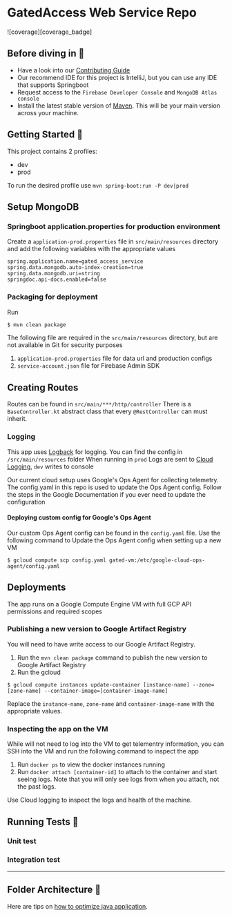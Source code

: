 # GatedAccess Web Service Repo

![coverage][coverage_badge]
## Before diving in 🙌

- Have a look into our [Contributing Guide](./.github/CONTRIBUTING.md)
- Our recommend IDE for this project is IntelliJ, but you can use any IDE that supports Springboot
- Request access to the `Firebase Developer Console` and `MongoDB Atlas console`
- Install the latest stable version of [Maven](https://maven.apache.org/docs/history.html). This will be your main version across your machine.

## Getting Started 🚀

This project contains 2 profiles:

- dev
- prod

To run the desired profile use `mvn spring-boot:run -P dev|prod`

## Setup MongoDB



### Springboot application.properties for production environment

Create a `application-prod.properties` file in `src/main/resources` directory and add the following variables with the appropriate values

```properties
spring.application.name=gated_access_service
spring.data.mongodb.auto-index-creation=true
spring.data.mongodb.uri=string
springdoc.api-docs.enabled=false
```

### Packaging for deployment
Run
```sh
$ mvn clean package
```
The following file are required in the `src/main/resources` directory, but are not available in Git for security purposes
1. `application-prod.properties` file for data url and production configs
2. `service-account.json` file for Firebase Admin SDK

## Creating Routes

Routes can be found in `src/main/***/http/controller`
There is a `BaseController.kt` abstract class that every `@RestController` can must inherit.

### Logging
This app uses [Logback](https://logback.qos.ch/manual) for logging. You can find the config in `/src/main/resources` folder
When running in `prod` Logs are sent to [Cloud Logging](https://cloud.google.com/logging), `dev` writes to console

Our current cloud setup uses Google's Ops Agent for collecting telemetry. The config.yaml in this repo is used to update the Ops Agent config. 
Follow the steps in the Google Documentation if you ever need to update the configuration

#### Deploying custom config for Google's Ops Agent
Our custom Ops Agent config can be found in the ``config.yaml`` file. Use the following command to Update the Ops Agent config  when setting up a new VM
```shell 
$ gcloud compute scp config.yaml gated-vm:/etc/google-cloud-ops-agent/config.yaml
```

## Deployments

The app runs on a Google Compute Engine VM with full GCP API permissions and required scopes

### Publishing a new version to Google Artifact Registry
You will need to have write access to our Google Artifact Registry.

1. Run the ``mvn clean package`` command to publish the new version to Google Artifact Registry
2. Run the gcloud
```shell
$ gcloud compute instances update-container [instance-name] --zone=[zone-name] --container-image=[container-image-name]
```
Replace the `instance-name`, `zone-name` and `container-image-name` with the appropriate values.

### Inspecting the app on the VM
While will not need to log into the VM to get telementry information, you can SSH into the VM and run the following command to inspect the app
1. Run ``docker ps`` to view the docker instances running
2. Run ``docker attach [container-id]`` to attach to the container and start seeing logs. Note that you will only see logs from when you attach, not the past logs.

Use Cloud logging to inspect the logs and health of the machine.





## Running Tests 🧪
### Unit test
### Integration test


---

## Folder Architecture 🚀


Here are tips on [how to optimize java application](https://cloud.google.com/run/docs/tips/java).